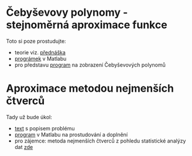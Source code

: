 # Čebyševovy polynomy - stejnoměrná aproximace funkce
Toto si poze prostudujte:
* teorie viz. [přednáška](http://kfe.fjfi.cvut.cz/~limpouch/numet/aprox/node16.html)
* [prográmek](chebyshev.m) v Matlabu
* pro představu [program](chebp.m) na zobrazení Čebyševových polynomů

# Aproximace metodou nejmenších čtverců
Tady už bude úkol:
* [text](teorie_metoda_nejmensich_ctvercu.pdf) s popisem problému
* [program](nejmctverce.m) v Matlabu na prostudování a doplnění
* pro zájemce: metoda nejmenších čtverců z pohledu statistické analýzy dat [zde](regrese.pdf)
